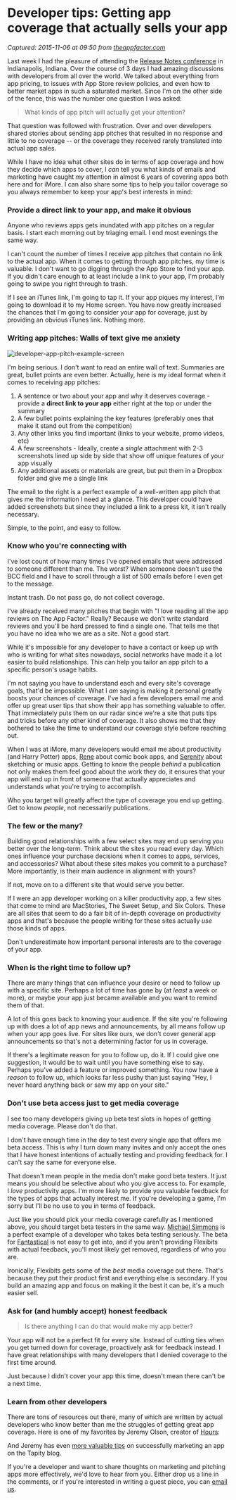 # Developer tips: Getting app coverage that actually sells your app

_Captured: 2015-11-06 at 09:50 from [theappfactor.com](http://theappfactor.com/developer-tips-getting-app-coverage-that-actually-sells-your-app/)_

Last week I had the pleasure of attending the [Release Notes conference](http://releasenotes.tv/conference/) in Indianapolis, Indiana. Over the course of 3 days I had amazing discussions with developers from all over the world. We talked about everything from app pricing, to issues with App Store review policies, and even how to better market apps in such a saturated market. Since I'm on the other side of the fence, this was the number one question I was asked:

> What kinds of app pitch will actually get your attention? 

That question was followed with frustration. Over and over developers shared stories about sending app pitches that resulted in no response and little to no coverage -- or the coverage they received rarely translated into actual app sales.

While I have no idea what other sites do in terms of app coverage and how they decide which apps to cover, I _can_ tell you what kinds of emails and marketing have caught _my_ attention in almost 6 years of covering apps both here and for iMore. I can also share some tips to help you tailor coverage so you always remember to keep your app's best interests in mind:

### Provide a direct link to your app, and make it obvious

Anyone who reviews apps gets inundated with app pitches on a regular basis. I start each morning out by triaging email. I end most evenings the same way.

I can't count the number of times I receive app pitches that contain no link to the actual app. When it comes to getting through app pitches, my time is valuable. I don't want to go digging through the App Store to find your app. If you didn't care enough to at least include a link to your app, I'm probably going to swipe you right through to trash.

If I see an iTunes link, I'm going to tap it. If your app piques my interest, I'm going to download it to my Home screen. You have now greatly increased the chances that I'm going to consider your app for coverage, just by providing an obvious iTunes link. Nothing more.

### Writing app pitches: Walls of text give me anxiety

![developer-app-pitch-example-screen](http://1npqm93jwgvp2odap33154j8.wpengine.netdna-cdn.com/wp-content/uploads/2015/11/developer-app-pitch-example-screen-281x500.jpg)

I'm being serious. I don't want to read an entire wall of text. Summaries are great, bullet points are even better. Actually, here is my ideal format when it comes to receiving app pitches:

  1. A sentence or two about your app and why it deserves coverage - provide a **direct link to your app** either right at the top or under the summary
  2. A few bullet points explaining the key features (preferably ones that make it stand out from the competition)
  3. Any other links you find important (links to your website, promo videos, etc)
  4. A few screenshots - Ideally, create a _single_ attachment with 2-3 screenshots lined up side by side that show off unique features of your app visually 
  5. Any additional assets or materials are great, but put them in a Dropbox folder and give me a single link

The email to the right is a perfect example of a well-written app pitch that gives me the information I need at a glance. This developer could have added screenshots but since they included a link to a press kit, it isn't really necessary.

Simple, to the point, and easy to follow.

### Know who you're connecting with

I've lost count of how many times I've opened emails that were addressed to someone different than me. The worst? When someone doesn't use the BCC field and I have to scroll through a list of 500 emails before I even get to the message.

Instant trash. Do not pass go, do not collect coverage.

I've already received many pitches that begin with "I love reading all the app reviews on The App Factor." Really? Because we don't write standard reviews and you'll be hard pressed to find a single one. That tells me that you have no idea who we are as a site. Not a good start.

While it's impossible for any developer to have a contact or keep up with who is writing for what sites nowadays, social networks have made it a lot easier to build relationships. This can help you tailor an app pitch to a specific person's usage habits.

I'm not saying you have to understand each and every site's coverage goals, that'd be impossible. What I _am_ saying is making it personal greatly boosts your chances of coverage. I've had a few developers email me and offer up great user tips that show their app has something valuable to offer. That immediately puts them on our radar since we're a site that puts tips and tricks before any other kind of coverage. It also shows me that they bothered to take the time to understand our coverage style before reaching out.

When I was at iMore, many developers would email me about productivity (and Harry Potter) apps, [Rene](http://www.twitter.com/reneritchie) about comic book apps, and [Serenity](http://www.twitter.com/settern) about sketching or music apps. Getting to know the people _behind_ a publication not only makes them feel good about the work they do, it ensures that your app will end up in front of someone that actually appreciates and understands what you're trying to accomplish.

Who you target will greatly affect the type of coverage you end up getting. Get to know _people_, not necessarily publications.

### The few or the many?

Building good relationships with a few select sites may end up serving you better over the long-term. Think about the sites you read every day. Which ones influence your purchase decisions when it comes to apps, services, and accessories? What about these sites makes you commit to a purchase? More importantly, is their main audience in alignment with yours?

If not, move on to a different site that would serve you better.

If I were an app developer working on a killer productivity app, a few sites that come to mind are MacStories, The Sweet Setup, and Six Colors. These are all sites that seem to do a fair bit of in-depth coverage on productivity apps and that's because the people writing for these sites actually _use_ those kinds of apps.

Don't underestimate how important personal interests are to the coverage of your app.

### When is the right time to follow up?

There are many things that can influence your desire or need to follow up with a specific site. Perhaps a lot of time has gone by (at _least_ a week or more), or maybe your app just became available and you want to remind them of that.

A lot of this goes back to knowing your audience. If the site you're following up with does a lot of app news and announcements, by all means follow up when your app goes live. For sites like ours, we don't cover general app announcements so that's not a determining factor for us in coverage.

If there's a legitimate reason for you to follow up, do it. If I could give one suggestion, it would be to wait until you have something else to say. Perhaps you've added a feature or improved something. You now have a _reason_ to follow up, which looks far less pushy than just saying "Hey, I never heard anything back or saw my app on your site."

### Don't use beta access just to get media coverage

I see too many developers giving up beta test slots in hopes of getting media coverage. Please don't do that.

I don't have enough time in the day to test every single app that offers me beta access. This is why I turn down many invites and only accept the ones that I have honest intentions of actually testing and providing feedback for. I can't say the same for everyone else.

That doesn't mean people in the media don't make good beta testers. It just means you should be selective about who you give access to. For example, I _love_ productivity apps. I'm more likely to provide you valuable feedback for the types of apps that actually interest me. If you're developing a game, I'm sorry but I'll be no use to you in terms of feedback.

Just like you should pick your media coverage carefully as I mentioned above, you should target beta testers in the same way. [Michael Simmons](http://www.twitter.com/macguitar) is a perfect example of a developer who takes beta testing seriously. The beta for [Fantastical](https://itunes.apple.com/us/app/fantastical-2-for-iphone-calendar/id718043190?mt=8&uo=4&at=1000l5UV&uo=4&at=1000l5UV) is not easy to get into, and if you aren't providing Flexibits with actual feedback, you'll most likely get removed, regardless of who you are.

Ironically, Flexibits gets some of the _best_ media coverage out there. That's because they put their product first and everything else is secondary. If you build an amazing app and focus on making it the best it can be, it's a much easier sell.

### Ask for (and humbly accept) honest feedback

> Is there anything I can do that would make my app better? 

Your app will not be a perfect fit for every site. Instead of cutting ties when you get turned down for coverage, proactively ask for feedback instead. I have great relationships with many developers that I denied coverage to the first time around.

Just because I didn't cover your app this time, doesn't mean there can't be a next time.

### Learn from other developers

There are tons of resources out there, many of which are written by actual developers who know better than me the struggles of getting great app coverage. Here is one of my favorites by Jeremy Olson, creator of [Hours](https://itunes.apple.com/us/app/hours-time-tracking/id895933956?mt=8&uo=4&at=1000l5UV&uo=4&at=1000l5UV):

And Jeremy has even [more valuable tips](http://tapity.com/blog/) on successfully marketing an app on the Tapity blog.

If you're a developer and want to share thoughts on marketing and pitching apps more effectively, we'd love to hear from you. Either drop us a line in the comments, or if you're interested in writing a guest piece, you can [email us](mailto:developers@theappfactor.com).
